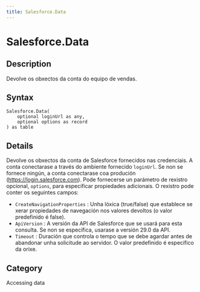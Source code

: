 ```yaml
---
title: Salesforce.Data
---
```


# Salesforce.Data


## Description

Devolve os obxectos da conta do equipo de vendas.


## Syntax

```powerquery
Salesforce.Data(
    optional loginUrl as any,
    optional options as record
) as table
```


## Details

Devolve os obxectos da conta de Salesforce fornecidos nas credenciais. A conta conectarase a través do ambiente fornecido <code>loginUrl</code>. Se non se fornece ningún, a conta conectarase coa produción (https://login.salesforce.com). Pode fornecerse un parámetro de rexistro opcional, <code>options</code>, para especificar propiedades adicionais. O rexistro pode conter os seguintes campos:    <ul><li><code>CreateNavigationProperties</code> : Unha l&#243;xica (true/false) que establece se xerar propiedades de navegaci&#243;n nos valores devoltos (o valor predefinido &#233; false).</li><li><code>ApiVersion</code> : A versi&#243;n da API de Salesforce que se usar&#225; para esta consulta. Se non se especifica, usarase a versi&#243;n 29.0 da API.</li><li><code>Timeout</code> : Duraci&#243;n que controla o tempo que se debe agardar antes de abandonar unha solicitude ao servidor. O valor predefinido &#233; espec&#237;fico da orixe.</li></ul>    



## Category
Accessing data

